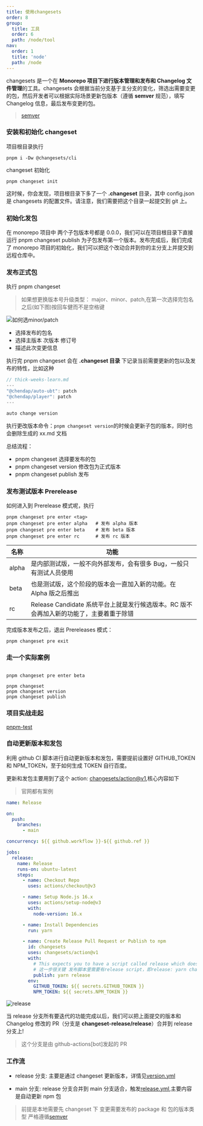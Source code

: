 ```yaml
---
title: 使用changesets
order: 8
group:
  title: 工具
  order: 6
  path: /node/tool
nav:
  order: 1
  title: 'node'
  path: /node
---
```


changesets 是一个在 **Monorepo 项目下进行版本管理和发布和 Changelog 文件管理**的工具。changesets 会根据当前分支基于主分支的变化，筛选出需要变更的包，然后开发者可以根据实际场景更新包版本（遵循 **semver** 规范），填写 Changelog 信息，最后发布变更的包。

> [semver](https://juejin.cn/post/7122240572491825160)

### 安装和初始化 changeset

项目根目录执行

```shell
pnpm i -Dw @changesets/cli
```

changeset 初始化

```shell
pnpm changeset init
```

这时候，你会发现，项目根目录下多了一个 **.changeset** 目录，其中 config.json 是 changesets 的配置文件。请注意，我们需要把这个目录一起提交到 git 上。

### 初始化发包

在 monorepo 项目中 两个子包版本号都是 0.0.0，我们可以在项目根目录下直接运行 pnpm changeset publish 为子包发布第一个版本。发布完成后，我们完成了 monorepo 项目的初始化，我们可以把这个改动合并到你的主分支上并提交到远程仓库中。

### 发布正式包

执行 pnpm changeset

> 如果想更换版本号升级类型： major、minor、patch,在第一次选择完包名之后(如下图)按回车健而不是空格键

![如何选minor/patch](https://www.bythewayer.com/img/changesetFirst.webp)

- 选择发布的包名
- 选择主版本 次版本 修订号
- 描述此次变更信息

执行完 pnpm changeset 会在 **.changeset 目录** 下记录当前需要更新的包以及发布的特性，比如这种

```js
// thick-weeks-learn.md
---
"@chendap/auto-ubt": patch
"@chendap/player": patch
---

auto change version
```

执行更改版本命令：`pnpm changeset version`的时候会更新子包的版本，同时也会删除生成的 xx.md 文档

总结流程：

- pnpm changeset 选择要发布的包
- pnpm changeset version 修改包为正式版本
- pnpm changeset publish 发布

### 发布测试版本 Prerelease

如何进入到 Prerelease 模式呢，执行

```shell
pnpm changeset pre enter <tag>
pnpm changeset pre enter alpha   # 发布 alpha 版本
pnpm changeset pre enter beta    # 发布 beta 版本
pnpm changeset pre enter rc      # 发布 rc 版本
```

| 名称  | 功能                                                                                    |
| ----- | --------------------------------------------------------------------------------------- |
| alpha | 是内部测试版，一般不向外部发布，会有很多 Bug，一般只有测试人员使用                      |
| beta  | 也是测试版，这个阶段的版本会一直加入新的功能。在 Alpha 版之后推出                       |
| rc    | Release Candidate 系统平台上就是发行候选版本。RC 版不会再加入新的功能了，主要着重于除错 |

完成版本发布之后，退出 Prereleases 模式：

```shell
pnpm changeset pre exit
```

### 走一个实际案例

```shell

pnpm changeset pre enter beta

pnpm changeset
pnpm changeset version
pnpm changeset publish

```

### 项目实战走起

[pnpm-test](https://github.com/niaogege/pnpm-test)

### 自动更新版本和发包

利用 github CI 脚本进行自动更新版本和发包，需要提前设置好 GITHUB_TOKEN 和 NPM_TOKEN，至于如何生成 TOKEN 自行百度。

更新和发包主要用到了这个 action: [changesets/action@v1](https://github.com/changesets/action),核心内容如下

> 官网都有案例

```yml
name: Release

on:
  push:
    branches:
      - main

concurrency: ${{ github.workflow }}-${{ github.ref }}

jobs:
  release:
    name: Release
    runs-on: ubuntu-latest
    steps:
      - name: Checkout Repo
        uses: actions/checkout@v3

      - name: Setup Node.js 16.x
        uses: actions/setup-node@v3
        with:
          node-version: 16.x

      - name: Install Dependencies
        run: yarn

      - name: Create Release Pull Request or Publish to npm
        id: changesets
        uses: changesets/action@v1
        with:
          # This expects you to have a script called release which does a build for your packages and calls changeset publish
          # 这一步很关键 发布脚本里需要有release script，即release: yarn changeset publish之类的内容
          publish: yarn release
        env:
          GITHUB_TOKEN: ${{ secrets.GITHUB_TOKEN }}
          NPM_TOKEN: ${{ secrets.NPM_TOKEN }}
```

![release](https://www.bythewayer.com/img/releasepnpm.webp)

当 release 分支所有要迭代的功能完成以后，我们可以把上面提交的版本和 Changelog 修改的 PR（分支是 **changeset-release/release**）合并到 release 分支上!

> 这个分支是由 github-actions[bot]发起的 PR

### 工作流

- release 分支: 主要是通过 changeset 更新版本，详情见[version.yml](https://github.com/niaogege/pnpm-test/blob/main/.github/workflows/version.yml)

- main 分支: release 分支合并到 main 分支适合，触发[release.yml](https://github.com/niaogege/pnpm-test/blob/main/.github/workflows/release.yml),主要内容是自动更新 npm 包

> 前提是本地需要先 changeset 下 变更需要发布的 package 和 包的版本类型 严格遵循[semver](https://semver.org/lang/zh-CN/)
